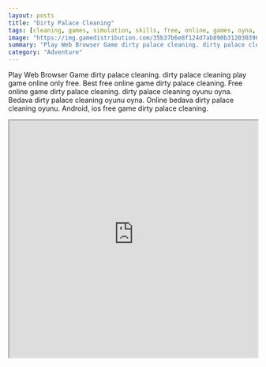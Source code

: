 ```yaml
---
layout: posts
title: "Dirty Palace Cleaning"
tags: [cleaning, games, simulation, skills, free, online, games, oyna, game, free, games, play, play, games]
image: "https://img.gamedistribution.com/35b37b6e8f124d7ab890b3120303969b-512x384.jpeg"
summary: "Play Web Browser Game dirty palace cleaning. dirty palace cleaning play game online only free. Best free online game dirty palace cleaning. Free online game dirty palace cleaning. dirty palace cleaning oyunu oyna. Bedava dirty palace cleaning oyunu oyna. Online bedava dirty palace cleaning oyunu. Android, ios free game dirty palace cleaning."
category: "Adventure"
---
```


Play Web Browser Game dirty palace cleaning. dirty palace cleaning play game online only free. Best free online game dirty palace cleaning. Free online game dirty palace cleaning. dirty palace cleaning oyunu oyna. Bedava dirty palace cleaning oyunu oyna. Online bedava dirty palace cleaning oyunu. Android, ios free game dirty palace cleaning.

<iframe width="100%" height="480px;" src="https://html5.gamedistribution.com/35b37b6e8f124d7ab890b3120303969b/"></iframe>